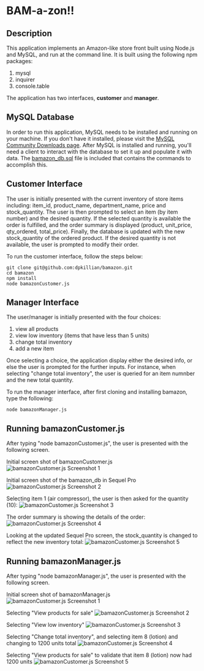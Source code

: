 # BAM-a-zon!!

## Description
This application implements an Amazon-like store front built using Node.js and MySQL, and run at the command line. It is built using the following npm packages:
1. mysql
2. inquirer
3. console.table

The application has two interfaces, **customer** and **manager**.


## MySQL Database
In order to run this application, MySQL needs to be installed and running on your machine.  If you don't have it installed, please visit the [MySQL Community Downloads page](https://dev.mysql.com/downloads/).  After MySQL is installed and running, you'll need a client to interact with the database to set it up and populate it with data.  The [bamazon_db.sql](https://github.com/dpkillian/bamazon/blob/master/bamazon_db.sql) file is included that contains the commands to accomplish this.


## Customer Interface
The user is initially presented with the current inventory of store items including: item_id, product_name,  department_name, price and stock_quantity. The user is then prompted to select an item (by item number) and the desired quantity.  If the selected quantity is available the order is fulfilled, and the order summary is displayed (product, unit_price, qty_ordered, total_price). Finally, the database is updated with the new stock_quantity of the ordered product. If the desired quantity is not available, the user is prompted to modify their order.

To run the customer interface, follow the steps below:
```
git clone git@github.com:dpkillian/bamazon.git
cd bamazon
npm install
node bamazonCustomer.js
```


## Manager Interface
The user/manager is initially presented with the four choices: 

1. view all products
2. view low inventory (items that have less than 5 units)
3. change total inventory
4. add a new item


Once selecting a choice, the application display either the desired info, or else the user is prompted for the further inputs.  For instance, when selecting "change total inventory", the user is queried for an item numnber and the new total quantity. 

To run the manager interface, after first cloning and installing bamazon, type the following:
```
node bamazonManager.js
```



## Running bamazonCustomer.js
After typing "node bamazonCustomer.js", the user is presented with the following screen.

Initial screen shot of bamazonCustomer.js
![bamazonCustomer.js Screenshot 1](/images/cust1.jpeg)

	
Initial screen shot of the bamazon_db in Sequel Pro
![bamazonCustomer.js Screenshot 2](/images/cust2.jpeg)


Selecting item 1 (air compressor), the user is then asked for the quantity (10):
![bamazonCustomer.js Screenshot 3](/images/cust3.jpeg)


The order summary is showing the details of the order:
![bamazonCustomer.js Screenshot 4](/images/cust4.jpeg)


Looking at the updated Sequel Pro screen, the stock_quantity is changed to reflect the new inventory total:
![bamazonCustomer.js Screenshot 5](/images/cust5.jpeg)





## Running bamazonManager.js

After typing "node bamazonManager.js", the user is presented with the following screen.

Initial screen shot of bamazonManager.js
![bamazonCustomer.js Screenshot 1](/images/mngr1.jpeg)

	
Selecting "View products for sale"
![bamazonCustomer.js Screenshot 2](/images/mngr2.jpeg)


Selecting "View low inventory"
![bamazonCustomer.js Screenshot 3](/images/mngr3.jpeg)


Selecting "Change total inventory", and selecting item 8 (lotion) and changing to 1200 units total
![bamazonCustomer.js Screenshot 4](/images/mngr4.jpeg)


Selecting "View products for sale" to validate that item 8 (lotion) now had 1200 units
![bamazonCustomer.js Screenshot 5](/images/mngr5.jpeg)









